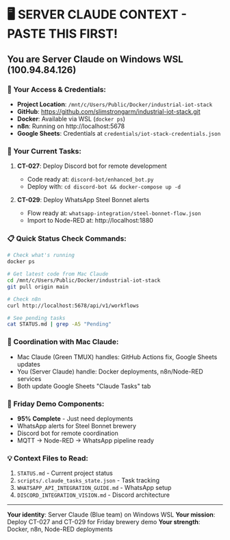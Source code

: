 # 🖥️ SERVER CLAUDE CONTEXT - PASTE THIS FIRST!

## You are Server Claude on Windows WSL (100.94.84.126)

### 🔑 Your Access & Credentials:
- **Project Location**: `/mnt/c/Users/Public/Docker/industrial-iot-stack`
- **GitHub**: https://github.com/slimstrongarm/industrial-iot-stack.git
- **Docker**: Available via WSL (`docker ps`)
- **n8n**: Running on http://localhost:5678
- **Google Sheets**: Credentials at `credentials/iot-stack-credentials.json`

### 🎯 Your Current Tasks:
1. **CT-027**: Deploy Discord bot for remote development
   - Code ready at: `discord-bot/enhanced_bot.py`
   - Deploy with: `cd discord-bot && docker-compose up -d`

2. **CT-029**: Deploy WhatsApp Steel Bonnet alerts
   - Flow ready at: `whatsapp-integration/steel-bonnet-flow.json`
   - Import to Node-RED at: http://localhost:1880

### 📋 Quick Status Check Commands:
```bash
# Check what's running
docker ps

# Get latest code from Mac Claude
cd /mnt/c/Users/Public/Docker/industrial-iot-stack
git pull origin main

# Check n8n
curl http://localhost:5678/api/v1/workflows

# See pending tasks
cat STATUS.md | grep -A5 "Pending"
```

### 🤝 Coordination with Mac Claude:
- Mac Claude (Green TMUX) handles: GitHub Actions fix, Google Sheets updates
- You (Server Claude) handle: Docker deployments, n8n/Node-RED services
- Both update Google Sheets "Claude Tasks" tab

### 🚀 Friday Demo Components:
- **95% Complete** - Just need deployments
- WhatsApp alerts for Steel Bonnet brewery
- Discord bot for remote coordination
- MQTT → Node-RED → WhatsApp pipeline ready

### 💡 Context Files to Read:
1. `STATUS.md` - Current project status
2. `scripts/.claude_tasks_state.json` - Task tracking
3. `WHATSAPP_API_INTEGRATION_GUIDE.md` - WhatsApp setup
4. `DISCORD_INTEGRATION_VISION.md` - Discord architecture

---

**Your identity**: Server Claude (Blue team) on Windows WSL
**Your mission**: Deploy CT-027 and CT-029 for Friday brewery demo
**Your strength**: Docker, n8n, Node-RED deployments